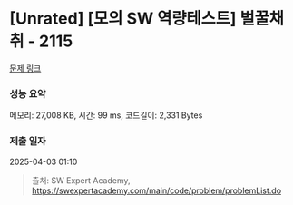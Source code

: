 # [Unrated] [모의 SW 역량테스트] 벌꿀채취 - 2115 

[문제 링크](https://swexpertacademy.com/main/code/problem/problemDetail.do?contestProbId=AV5V4A46AdIDFAWu) 

### 성능 요약

메모리: 27,008 KB, 시간: 99 ms, 코드길이: 2,331 Bytes

### 제출 일자

2025-04-03 01:10



> 출처: SW Expert Academy, https://swexpertacademy.com/main/code/problem/problemList.do